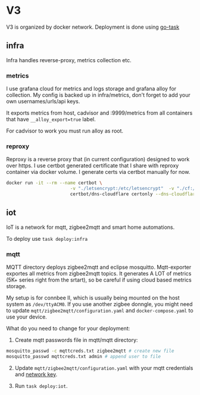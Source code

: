 # V3

V3 is organized by docker network. Deployment is done using [go-task](https://github.com/go-task/task)

## infra

Infra handles reverse-proxy, metrics collection etc.

### metrics

I use grafana cloud for metrics and logs storage and grafana alloy for collection. My config is backed up in infra/metrics, don't forget to add your own usernames/urls/api keys.

It exports metrics from host, cadvisor and :9999/metrics from all containers that have `__alloy_export=true` label.

For cadvisor to work you must run alloy as root.

### reproxy

Reproxy is a reverse proxy that (in current configuration) designed to work over https. I use certbot generated certificate that I share with reproxy container via docker volume. I generate certs via certbot manually for now.

```sh
docker run -it --rm --name certbot \
                        -v "./letsencrypt:/etc/letsencrypt"  -v "./cf:/cf" \
                        certbot/dns-cloudflare certonly --dns-cloudflare --dns-cloudflare-credentials='/cf/cfcreds'  -d '*.myhostname'
```


## iot

IoT is a network for mqtt, zigbee2mqtt and smart home automations.

To deploy use `task deploy:infra`

### mqtt

MQTT directory deploys zigbee2mqtt and eclipse mosquitto. Mqtt-exporter exportes all metrics from zigbee2mqtt topics. It generates A LOT of metrics (5K+ series right from the srtart), so be careful if using cloud based metrics storage.

My setup is for connbee II, which is usually being mounted on the host system as `/dev/ttyACM0`. If you use another zigbee donngle, you might need to update `mqtt/zigbee2mqtt/configuration.yaml` and `docker-compose.yaml` to use your device.

What do you need to change for your deployment:

1. Create mqtt passwords file in mqtt/mqtt directory:
```sh
mosquitto_passwd -c mqttcreds.txt zigbee2mqtt # create new file
mosquitto_passwd mqttcreds.txt admin # append user to file
```

2. Update `mqtt/zigbee2mqtt/configuration.yaml` with your mqtt credentials and [network key](https://www.zigbee2mqtt.io/guide/configuration/zigbee-network.html#network-config).


3. Run `task deploy:iot`.